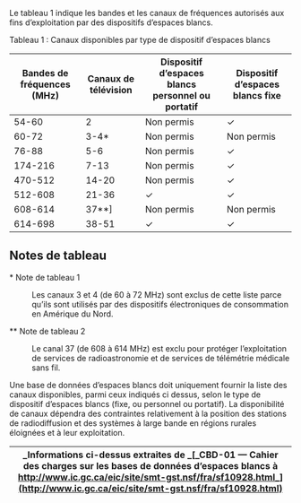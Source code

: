 Le tableau 1 indique les bandes et les canaux de fréquences autorisés aux fins d’exploitation par des dispositifs d’espaces blancs.

<caption class="bg-primary">Tableau 1 : Canaux disponibles par type de dispositif d’espaces blancs</caption>

| Bandes de fréquences (MHz) | Canaux de télévision | Dispositif d’espaces blancs personnel ou portatif | Dispositif d’espaces blancs fixe |
| --- | --- | --- | --- |
| 54-60 | 2 | Non permis | ✓ |
| 60-72 | 3-4* | Non permis | Non permis |
| 76-88 | 5-6 | Non permis | ✓ |
| 174-216 | 7-13 | Non permis | ✓ |
| 470-512 | 14-20 | Non permis | ✓ |
| 512-608 | 21-36 | ✓ | ✓ |
| 608-614 | 37**] | Non permis | Non permis |
| 614-698 | 38-51 | ✓ | ✓ |

## Notes de tableau


<dl>

<dt>* Note de tableau 1</dt>

<dd>

Les canaux 3 et 4 (de 60 à 72 MHz) sont exclus de cette liste parce qu’ils sont utilisés par des dispositifs électroniques de consommation en Amérique du Nord.


</dd>

<dt>** Note de tableau 2</dt>

<dd>

Le canal 37 (de 608 à 614 MHz) est exclu pour protéger l’exploitation de services de radioastronomie et de services de télémétrie médicale sans fil.

</dd>

</dl>



Une base de données d’espaces blancs doit uniquement fournir la liste des canaux disponibles, parmi ceux indiqués ci dessus, selon le type de dispositif d’espaces blancs (fixe, ou personnel ou portatif). La disponibilité de canaux dépendra des contraintes relativement à la position des stations de radiodiffusion et des systèmes à large bande en régions rurales éloignées et à leur exploitation.



| _Informations ci-dessus extraites de _[_CBD-01 — Cahier des charges sur les bases de données d’espaces blancs à http://www.ic.gc.ca/eic/site/smt-gst.nsf/fra/sf10928.html_](http://www.ic.gc.ca/eic/site/smt-gst.nsf/fra/sf10928.html) |
|---|
